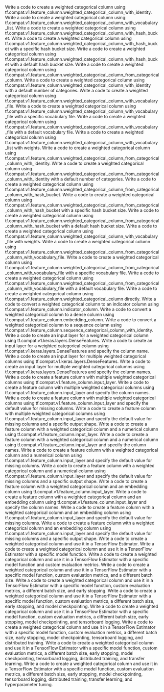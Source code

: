 Write a code to create a weighted categorical column using tf.compat.v1.feature_column.weighted_categorical_column_with_identity.
Write a code to create a weighted categorical column using tf.compat.v1.feature_column.weighted_categorical_column_with_vocabulary_list.
Write a code to create a weighted categorical column using tf.compat.v1.feature_column.weighted_categorical_column_with_hash_bucket.
Write a code to create a weighted categorical column using tf.compat.v1.feature_column.weighted_categorical_column_with_hash_bucket with a specific hash bucket size.
Write a code to create a weighted categorical column using tf.compat.v1.feature_column.weighted_categorical_column_with_hash_bucket with a default hash bucket size.
Write a code to create a weighted categorical column using tf.compat.v1.feature_column.weighted_categorical_column_from_categorical_column.
Write a code to create a weighted categorical column using tf.compat.v1.feature_column.weighted_categorical_column_with_identity with a default number of categories.
Write a code to create a weighted categorical column using tf.compat.v1.feature_column.weighted_categorical_column_with_vocabulary_file.
Write a code to create a weighted categorical column using tf.compat.v1.feature_column.weighted_categorical_column_with_vocabulary_file with a specific vocabulary file.
Write a code to create a weighted categorical column using tf.compat.v1.feature_column.weighted_categorical_column_with_vocabulary_file with a default vocabulary file.
Write a code to create a weighted categorical column using tf.compat.v1.feature_column.weighted_categorical_column_with_vocabulary_list with weights.
Write a code to create a weighted categorical column using tf.compat.v1.feature_column.weighted_categorical_column_from_categorical_column_with_identity.
Write a code to create a weighted categorical column using tf.compat.v1.feature_column.weighted_categorical_column_from_categorical_column_with_identity with a default number of categories.
Write a code to create a weighted categorical column using tf.compat.v1.feature_column.weighted_categorical_column_from_categorical_column_with_hash_bucket.
Write a code to create a weighted categorical column using tf.compat.v1.feature_column.weighted_categorical_column_from_categorical_column_with_hash_bucket with a specific hash bucket size.
Write a code to create a weighted categorical column using tf.compat.v1.feature_column.weighted_categorical_column_from_categorical_column_with_hash_bucket with a default hash bucket size.
Write a code to create a weighted categorical column using tf.compat.v1.feature_column.weighted_categorical_column_with_vocabulary_file with weights.
Write a code to create a weighted categorical column using tf.compat.v1.feature_column.weighted_categorical_column_from_categorical_column_with_vocabulary_file.
Write a code to create a weighted categorical column using tf.compat.v1.feature_column.weighted_categorical_column_from_categorical_column_with_vocabulary_file with a specific vocabulary file.
Write a code to create a weighted categorical column using tf.compat.v1.feature_column.weighted_categorical_column_from_categorical_column_with_vocabulary_file with a default vocabulary file.
Write a code to create a weighted categorical column using tf.compat.v1.feature_column.weighted_categorical_column directly.
Write a code to convert a weighted categorical column to an indicator column using tf.compat.v1.feature_column.indicator_column.
Write a code to convert a weighted categorical column to a dense column using tf.compat.v1.feature_column.embedding_column.
Write a code to convert a weighted categorical column to a sequence column using tf.compat.v1.feature_column.sequence_categorical_column_with_identity.
Write a code to create an input layer for a weighted categorical column using tf.compat.v1.keras.layers.DenseFeatures.
Write a code to create an input layer for a weighted categorical column using tf.compat.v1.keras.layers.DenseFeatures and specify the column name.
Write a code to create an input layer for multiple weighted categorical columns using tf.compat.v1.keras.layers.DenseFeatures.
Write a code to create an input layer for multiple weighted categorical columns using tf.compat.v1.keras.layers.DenseFeatures and specify the column names.
Write a code to create a feature column with multiple weighted categorical columns using tf.compat.v1.feature_column.input_layer.
Write a code to create a feature column with multiple weighted categorical columns using tf.compat.v1.feature_column.input_layer and specify the column names.
Write a code to create a feature column with multiple weighted categorical columns using tf.compat.v1.feature_column.input_layer and specify the default value for missing columns.
Write a code to create a feature column with multiple weighted categorical columns using tf.compat.v1.feature_column.input_layer and specify the default value for missing columns and a specific output shape.
Write a code to create a feature column with a weighted categorical column and a numerical column using tf.compat.v1.feature_column.input_layer.
Write a code to create a feature column with a weighted categorical column and a numerical column using tf.compat.v1.feature_column.input_layer and specify the column names.
Write a code to create a feature column with a weighted categorical column and a numerical column using tf.compat.v1.feature_column.input_layer and specify the default value for missing columns.
Write a code to create a feature column with a weighted categorical column and a numerical column using tf.compat.v1.feature_column.input_layer and specify the default value for missing columns and a specific output shape.
Write a code to create a feature column with a weighted categorical column and an embedding column using tf.compat.v1.feature_column.input_layer.
Write a code to create a feature column with a weighted categorical column and an embedding column using tf.compat.v1.feature_column.input_layer and specify the column names.
Write a code to create a feature column with a weighted categorical column and an embedding column using tf.compat.v1.feature_column.input_layer and specify the default value for missing columns.
Write a code to create a feature column with a weighted categorical column and an embedding column using tf.compat.v1.feature_column.input_layer and specify the default value for missing columns and a specific output shape.
Write a code to create a weighted categorical column and use it in a TensorFlow Estimator.
Write a code to create a weighted categorical column and use it in a TensorFlow Estimator with a specific model function.
Write a code to create a weighted categorical column and use it in a TensorFlow Estimator with a specific model function and custom evaluation metrics.
Write a code to create a weighted categorical column and use it in a TensorFlow Estimator with a specific model function, custom evaluation metrics, and a different batch size.
Write a code to create a weighted categorical column and use it in a TensorFlow Estimator with a specific model function, custom evaluation metrics, a different batch size, and early stopping.
Write a code to create a weighted categorical column and use it in a TensorFlow Estimator with a specific model function, custom evaluation metrics, a different batch size, early stopping, and model checkpointing.
Write a code to create a weighted categorical column and use it in a TensorFlow Estimator with a specific model function, custom evaluation metrics, a different batch size, early stopping, model checkpointing, and tensorboard logging.
Write a code to create a weighted categorical column and use it in a TensorFlow Estimator with a specific model function, custom evaluation metrics, a different batch size, early stopping, model checkpointing, tensorboard logging, and distributed training.
Write a code to create a weighted categorical column and use it in a TensorFlow Estimator with a specific model function, custom evaluation metrics, a different batch size, early stopping, model checkpointing, tensorboard logging, distributed training, and transfer learning.
Write a code to create a weighted categorical column and use it in a TensorFlow Estimator with a specific model function, custom evaluation metrics, a different batch size, early stopping, model checkpointing, tensorboard logging, distributed training, transfer learning, and hyperparameter tuning.